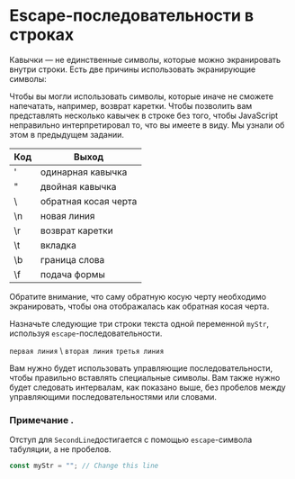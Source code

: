 # Escape-последовательности в строках
Кавычки — не единственные символы, которые можно экранировать внутри строки. Есть две причины использовать экранирующие символы:

Чтобы вы могли использовать символы, которые иначе не сможете напечатать, например, возврат каретки.
Чтобы позволить вам представлять несколько кавычек в строке без того, чтобы JavaScript неправильно интерпретировал то, что вы имеете в виду.
Мы узнали об этом в предыдущем задании.

|Код|	Выход|
|-----|-------|
|\'	|одинарная кавычка|
|\"	|двойная кавычка|
|\\	|обратная косая черта|
|\n	|новая линия|
|\r	|возврат каретки|
|\t	|вкладка|
|\b	|граница слова|
|\f	|подача формы|


Обратите внимание, что саму обратную косую черту необходимо экранировать, чтобы она отображалась как обратная косая черта.

Назначьте следующие три строки текста одной переменной `myStr`, используя `escape`-последовательности.

`первая линия`
    \ `вторая линия` 
    `третья линия`

Вам нужно будет использовать управляющие последовательности, чтобы правильно вставлять специальные символы. Вам также нужно будет следовать интервалам, как показано выше, без пробелов между управляющими последовательностями или словами.

### Примечание .
Отступ для `SecondLine`достигается с помощью `escape`-символа табуляции, а не пробелов.
```javascript
const myStr = ""; // Change this line
```
